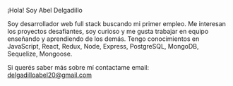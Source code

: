 ¡Hola! Soy Abel Delgadillo

Soy desarrollador web full stack buscando mi primer empleo. Me interesan los proyectos desafiantes, soy curioso y me gusta 
trabajar en equipo enseñando y aprendiendo de los demás. 
Tengo conocimientos en JavaScript, React, Redux, Node, Express, PostgreSQL, MongoDB, Sequelize, Mongoose.

Si querés saber más sobre mí contactame
email: delgadilloabel20@gmail.com
